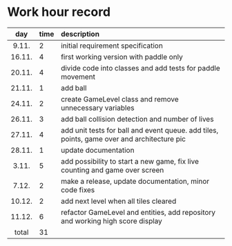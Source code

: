 # Work hour record

| day   | time | description  |
| :----:|:-----| :-----|
| 9.11. |   2  | initial requirement specification |
| 16.11.|   4  | first working version with paddle only |
| 20.11.|   4  | divide code into classes and add tests for paddle movement |
| 21.11.|   1  | add ball |
| 24.11.|   2  | create GameLevel class and remove unnecessary variables |
| 26.11.|   3  | add ball collision detection and number of lives |
| 27.11.|   4  | add unit tests for ball and event queue. add tiles, points, game over and architecture pic |
| 28.11.|   1  | update documentation |
|  3.11.|   5  | add possibility to start a new game, fix live counting and game over screen |
|  7.12.|   2  | make a release, update documentation, minor code fixes|
| 10.12.|   2  | add next level when all tiles cleared |
| 11.12.|   6  | refactor GameLevel and entities, add repository and working high score display|
| total |  31  | 
